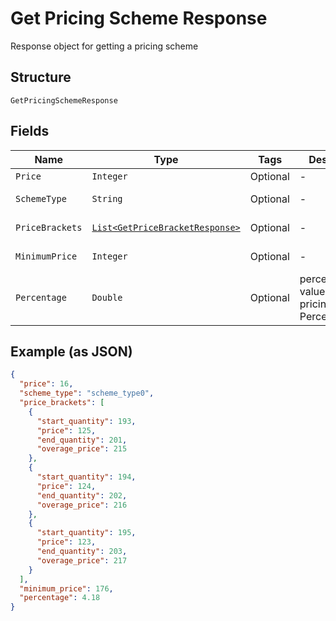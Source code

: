 
# Get Pricing Scheme Response

Response object for getting a pricing scheme

## Structure

`GetPricingSchemeResponse`

## Fields

| Name | Type | Tags | Description | Getter | Setter |
|  --- | --- | --- | --- | --- | --- |
| `Price` | `Integer` | Optional | - | Integer getPrice() | setPrice(Integer price) |
| `SchemeType` | `String` | Optional | - | String getSchemeType() | setSchemeType(String schemeType) |
| `PriceBrackets` | [`List<GetPriceBracketResponse>`](../../doc/models/get-price-bracket-response.md) | Optional | - | List<GetPriceBracketResponse> getPriceBrackets() | setPriceBrackets(List<GetPriceBracketResponse> priceBrackets) |
| `MinimumPrice` | `Integer` | Optional | - | Integer getMinimumPrice() | setMinimumPrice(Integer minimumPrice) |
| `Percentage` | `Double` | Optional | percentual value used in pricing_scheme Percent | Double getPercentage() | setPercentage(Double percentage) |

## Example (as JSON)

```json
{
  "price": 16,
  "scheme_type": "scheme_type0",
  "price_brackets": [
    {
      "start_quantity": 193,
      "price": 125,
      "end_quantity": 201,
      "overage_price": 215
    },
    {
      "start_quantity": 194,
      "price": 124,
      "end_quantity": 202,
      "overage_price": 216
    },
    {
      "start_quantity": 195,
      "price": 123,
      "end_quantity": 203,
      "overage_price": 217
    }
  ],
  "minimum_price": 176,
  "percentage": 4.18
}
```

